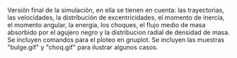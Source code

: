 Versión final de la simulación, en ella se tienen en cuenta: las trayectorias, las velocidades, la distribución de excentricidades, el momento de inercia, el momento angular, la energía, los choques, el flujo medio de masa absorbido por el agujero negro y la distribucion radial de densidad de masa.
Se incluyen comandos para el ploteo en gnuplot. Se incluyen las muestras "bulge.gif" y "choq.gif" para ilustrar algunos casos.
